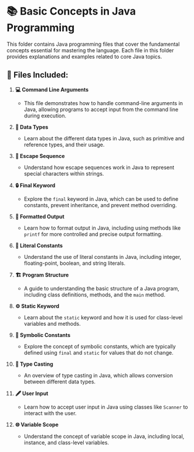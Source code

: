 # 📚 Basic Concepts in Java Programming

This folder contains Java programming files that cover the fundamental concepts essential for mastering the language. Each file in this folder provides explanations and examples related to core Java topics.

## 📂 Files Included:

1. **💻 Command Line Arguments**

   - This file demonstrates how to handle command-line arguments in Java, allowing programs to accept input from the command line during execution.

2. **🔢 Data Types**

   - Learn about the different data types in Java, such as primitive and reference types, and their usage.

3. **🔑 Escape Sequence**

   - Understand how escape sequences work in Java to represent special characters within strings.

4. **🔒 Final Keyword**

   - Explore the `final` keyword in Java, which can be used to define constants, prevent inheritance, and prevent method overriding.

5. **🎨 Formatted Output**

   - Learn how to format output in Java, including using methods like `printf` for more controlled and precise output formatting.

6. **🔣 Literal Constants**

   - Understand the use of literal constants in Java, including integer, floating-point, boolean, and string literals.

7. **🏗️ Program Structure**

   - A guide to understanding the basic structure of a Java program, including class definitions, methods, and the `main` method.

8. **⚙️ Static Keyword**

   - Learn about the `static` keyword and how it is used for class-level variables and methods.

9. **📏 Symbolic Constants**

   - Explore the concept of symbolic constants, which are typically defined using `final` and `static` for values that do not change.

10. **🔄 Type Casting**

    - An overview of type casting in Java, which allows conversion between different data types.

11. **🖋️ User Input**

    - Learn how to accept user input in Java using classes like `Scanner` to interact with the user.

12. **🌐 Variable Scope**
    - Understand the concept of variable scope in Java, including local, instance, and class-level variables.
